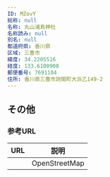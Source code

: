 ```yaml
---
ID: MZovY
総称: null
名称: 丸山浦島神社
名称読み: null
別名: null
都道府県: 香川県
区域: 三豊市
緯度: 34.2205516
経度: 133.6100908
郵便番号: 7691104
住所: 香川県三豊市詫間町大浜乙149-2
---
```


## その他

### 参考URL

| URL | 説明          |
| --- | ------------- |
|     | OpenStreetMap |
